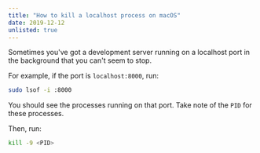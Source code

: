```yaml
---
title: "How to kill a localhost process on macOS"
date: 2019-12-12
unlisted: true
---
```


Sometimes you've got a development server running on a localhost port in the background that you can't seem to stop.

For example, if the port is `localhost:8000`, run:

```bash
sudo lsof -i :8000
```

You should see the processes running on that port. Take note of the `PID` for these processes.

Then, run:

```bash
kill -9 <PID>
```
